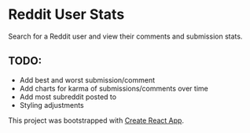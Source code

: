 # Reddit User Stats

Search for a Reddit user and view their comments and submission stats.

## TODO:
* Add best and worst submission/comment
* Add charts for karma of submissions/comments over time
* Add most subreddit posted to
* Styling adjustments

This project was bootstrapped with [Create React App](https://github.com/facebookincubator/create-react-app).

